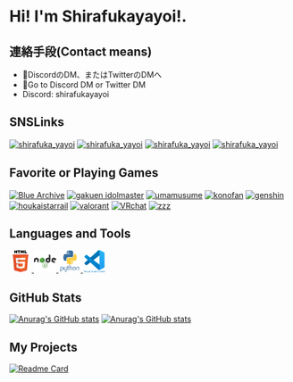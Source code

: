 # Hi! I'm Shirafukayayoi!.

## 連絡手段(Contact means)

- 📩DiscordのDM、またはTwitterのDMへ
- 📩Go to Discord DM or Twitter DM
- Discord: shirafukayayoi

## SNSLinks

<p align="left">
<a href="https://twitter.com/shirafuka_yayoi" target="blank"><img align="center" src="https://raw.githubusercontent.com/rahuldkjain/github-profile-readme-generator/master/src/images/icons/Social/twitter.svg" alt="shirafuka_yayoi" height="40" width="40" /></a>
<a href="https://www.youtube.com/c/shirafuka_yayoi" target="blank"><img align="center" src="https://raw.githubusercontent.com/rahuldkjain/github-profile-readme-generator/master/src/images/icons/Social/youtube.svg" alt="shirafuka_yayoi" height="40" width="40" /></a>
<a href="https://www.twitch.tv/shirafukayayoi" target="blank"><img align="center" src="https://upload.wikimedia.org/wikipedia/commons/d/d3/Twitch_Glitch_Logo_Purple.svg" alt="shirafuka_yayoi" height="40" width="40" /></a>
<a href="https://kakuyomu.jp/users/yayoi_san" target="blank"><img align="center" src="https://play-lh.googleusercontent.com/DNjgVThRqN_cSsntJZqQEMmVMjnfF1bk1Iyy0sDiOsaQWZSIGxeF09PsXdcwOE5E" alt="shirafuka_yayoi" height="40" width="40" /></a>
</p>

## Favorite or Playing Games

<p align="left">
<a href="https://bluearchive.jp" target="blank"><img align="center" src="https://play-lh.googleusercontent.com/GKfKz4owMGkDK6NKeYecHYndp_p6pJ4uuZd-OcUc2aro5PQRdK0bbVyM0ni3nMs5vA" alt="Blue Archive" height="40" width="40" /></a>
<a href="https://gakuen.idolmaster-official.jp" target="blank"><img align="center" src="https://gakuen.idolmaster-official.jp/assets/img/common/icon_app.png" alt="gakuen idolmaster" height="40" width="40" /></a>
<a href="https://umamusume.jp" target="blank"><img align="center" src="https://images.microcms-assets.io/assets/973fc097984b400db8729642ddff5938/318c72b906084535ac844584fbd00bf9/app_icon.png" alt="umamusume" height="40" width="40" /></a>
<a href="https://konosubafd.jp" target="blank"><img align="center" src="https://yt3.googleusercontent.com/rWMQPWqSox48wCT2QlLlq9VlJ9npS3cHDxqJRsvwTYUJIFrMiRFGcF7hmlY6Rk2jPKlpMi_hWJc=s900-c-k-c0x00ffffff-no-rj" alt="konofan" height="40" width="40" /></a>
<a href="https://genshin.hoyoverse.com" target="blank"><img align="center" src="https://pbs.twimg.com/profile_images/1774802682068512768/zRFQ4YHV_400x400.jpg" alt="genshin" height="40" width="40" /></a>
<a href="hhttps://hsr.hoyoverse.com" target="blank"><img align="center" src="https://pbs.twimg.com/profile_images/1788028684668141569/iq-OuutM_400x400.jpg" alt="houkaistarrail" height="40" width="40" /></a>
<a href="https://playvalorant.com" target="blank"><img align="center" src="https://yt3.googleusercontent.com/7NSzHZlaIM0q8yteFQJuI3SEOr4Ntb28uXlGdfj2HAdiWqBCHUBbQpizheJch2hCr9RcveSD6w=s160-c-k-c0x00ffffff-no-rj" alt="valorant" height="40" width="40" /></a>
<a href="https://hello.vrchat.com" target="blank"><img align="center" src="https://cdn2.steamgriddb.com/icon/4b0a618db23379c7c77f818cf569050d.ico" alt="VRchat" height="40" width="40" /></a>
<a href="https://zenless.hoyoverse.com/ja-jp/" target="blank"><img align="center" src="https://upload-os-bbs.hoyolab.com/upload/2022/05/08/129863502/e4812653f6be1c81c5f9b04e7ed75f56_7108343610509244475.jpeg?x-oss-process=image%2Fresize%2Cs_1000%2Fauto-orient%2C0%2Finterlace%2C1%2Fformat%2Cwebp%2Fquality%2Cq_70" alt="zzz" height="40" width="40" /></a>
</p>

## Languages and Tools

<p align="left">
<a href="https://www.w3schools.com/html/" target="_blank"> <img src="https://raw.githubusercontent.com/devicons/devicon/master/icons/html5/html5-original-wordmark.svg" alt="html5" width="40" height="40"/> </a>
<a href="https://nodejs.org/" target="_blank"> <img src="https://raw.githubusercontent.com/devicons/devicon/master/icons/nodejs/nodejs-original-wordmark.svg" alt="nodejs" width="40" height="40"/> </a>
<a href="https://www.python.org/" target="_blank"> <img src="https://raw.githubusercontent.com/devicons/devicon/master/icons/python/python-original-wordmark.svg" alt="python" width="40" height="40"/> </a>
<a href="https://code.visualstudio.com/" target="_blank"> <img src="https://raw.githubusercontent.com/devicons/devicon/master/icons/vscode/vscode-original-wordmark.svg" alt="vscode" width="40" height="40"/> </a>
</p>

## GitHub Stats
[![Anurag's GitHub stats](https://github-readme-stats.vercel.app/api?username=shirafukayayoi&show_icons=true&theme=tokyonight&count_private=true&include_all_commits=true)](https://github.com/anuraghazra/github-readme-stats)
[![Anurag's GitHub stats](https://github-readme-stats.vercel.app/api/top-langs/?username=shirafukayayoi&show_icons=true&theme=tokyonight)](https://github.com/anuraghazra/github-readme-stats)

## My Projects
[![Readme Card](https://github-readme-stats.vercel.app/api/pin/?username=shirafukayayoi&show_owner=true&theme=tokyonight&repo=Shirafuka_Practice)](https://github.com/shirafukayayoi/Shirafuka_Practice)